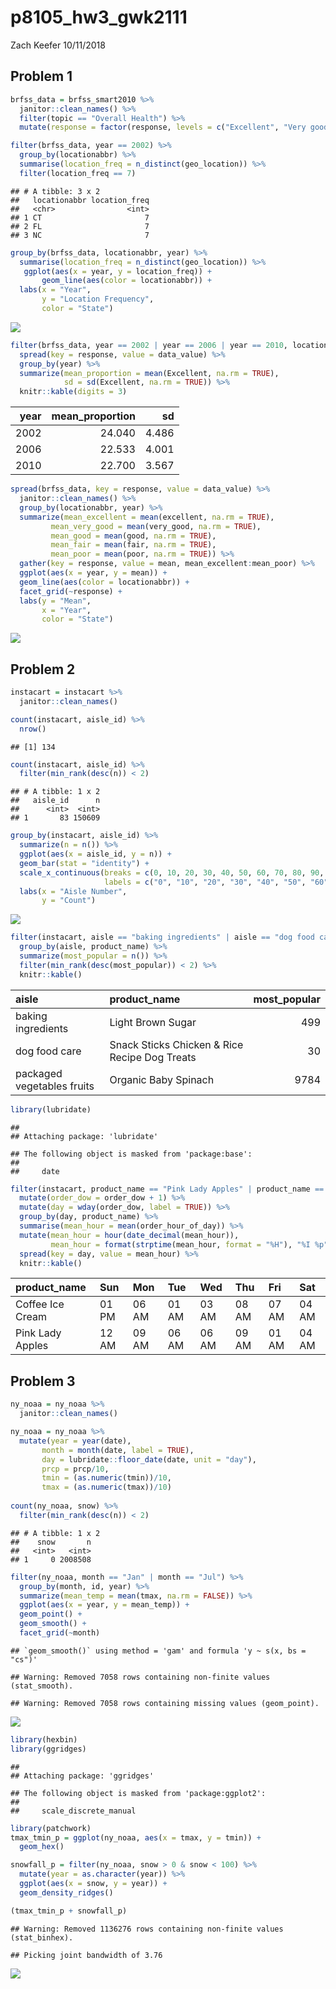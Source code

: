 p8105\_hw3\_gwk2111
================
Zach Keefer
10/11/2018

Problem 1
---------

``` r
brfss_data = brfss_smart2010 %>% 
  janitor::clean_names() %>%
  filter(topic == "Overall Health") %>% 
  mutate(response = factor(response, levels = c("Excellent", "Very good", "Good", "Fair", "Poor"), ordered = TRUE)) 
```

``` r
filter(brfss_data, year == 2002) %>% 
  group_by(locationabbr) %>% 
  summarise(location_freq = n_distinct(geo_location)) %>% 
  filter(location_freq == 7)
```

    ## # A tibble: 3 x 2
    ##   locationabbr location_freq
    ##   <chr>                <int>
    ## 1 CT                       7
    ## 2 FL                       7
    ## 3 NC                       7

``` r
group_by(brfss_data, locationabbr, year) %>% 
  summarise(location_freq = n_distinct(geo_location)) %>%  
   ggplot(aes(x = year, y = location_freq)) +
       geom_line(aes(color = locationabbr)) +
  labs(x = "Year",
       y = "Location Frequency",
       color = "State")
```

![](p8105_hw3_gwk2111_files/figure-markdown_github/unnamed-chunk-3-1.png)

``` r
filter(brfss_data, year == 2002 | year == 2006 | year == 2010, locationabbr == "NY") %>% 
  spread(key = response, value = data_value) %>% 
  group_by(year) %>% 
  summarize(mean_proportion = mean(Excellent, na.rm = TRUE),
            sd = sd(Excellent, na.rm = TRUE)) %>% 
  knitr::kable(digits = 3)
```

|  year|  mean\_proportion|     sd|
|-----:|-----------------:|------:|
|  2002|            24.040|  4.486|
|  2006|            22.533|  4.001|
|  2010|            22.700|  3.567|

``` r
spread(brfss_data, key = response, value = data_value) %>% 
  janitor::clean_names() %>% 
  group_by(locationabbr, year) %>% 
  summarize(mean_excellent = mean(excellent, na.rm = TRUE),
         mean_very_good = mean(very_good, na.rm = TRUE),
         mean_good = mean(good, na.rm = TRUE),
         mean_fair = mean(fair, na.rm = TRUE),
         mean_poor = mean(poor, na.rm = TRUE)) %>%
  gather(key = response, value = mean, mean_excellent:mean_poor) %>% 
  ggplot(aes(x = year, y = mean)) +
  geom_line(aes(color = locationabbr)) +
  facet_grid(~response) +
  labs(y = "Mean",
       x = "Year",
       color = "State")
```

![](p8105_hw3_gwk2111_files/figure-markdown_github/unnamed-chunk-5-1.png)

Problem 2
---------

``` r
instacart = instacart %>% 
  janitor::clean_names()
```

``` r
count(instacart, aisle_id) %>% 
  nrow()
```

    ## [1] 134

``` r
count(instacart, aisle_id) %>% 
  filter(min_rank(desc(n)) < 2)
```

    ## # A tibble: 1 x 2
    ##   aisle_id      n
    ##      <int>  <int>
    ## 1       83 150609

``` r
group_by(instacart, aisle_id) %>% 
  summarize(n = n()) %>% 
  ggplot(aes(x = aisle_id, y = n)) +
  geom_bar(stat = "identity") +
  scale_x_continuous(breaks = c(0, 10, 20, 30, 40, 50, 60, 70, 80, 90, 100, 110, 120, 127, 134),
                     labels = c("0", "10", "20", "30", "40", "50", "60", "70", "80", "90", "100", "110", "120", "127", "134")) +
  labs(x = "Aisle Number",
       y = "Count")
```

![](p8105_hw3_gwk2111_files/figure-markdown_github/unnamed-chunk-8-1.png)

``` r
filter(instacart, aisle == "baking ingredients" | aisle == "dog food care" | aisle == "packaged vegetables fruits") %>% 
  group_by(aisle, product_name) %>% 
  summarize(most_popular = n()) %>%
  filter(min_rank(desc(most_popular)) < 2) %>% 
  knitr::kable()
```

| aisle                      | product\_name                                 |  most\_popular|
|:---------------------------|:----------------------------------------------|--------------:|
| baking ingredients         | Light Brown Sugar                             |            499|
| dog food care              | Snack Sticks Chicken & Rice Recipe Dog Treats |             30|
| packaged vegetables fruits | Organic Baby Spinach                          |           9784|

``` r
library(lubridate)
```

    ## 
    ## Attaching package: 'lubridate'

    ## The following object is masked from 'package:base':
    ## 
    ##     date

``` r
filter(instacart, product_name == "Pink Lady Apples" | product_name == "Coffee Ice Cream") %>% 
  mutate(order_dow = order_dow + 1) %>% 
  mutate(day = wday(order_dow, label = TRUE)) %>% 
  group_by(day, product_name) %>%
  summarise(mean_hour = mean(order_hour_of_day)) %>% 
  mutate(mean_hour = hour(date_decimal(mean_hour)),
         mean_hour = format(strptime(mean_hour, format = "%H"), "%I %p")) %>% 
  spread(key = day, value = mean_hour) %>% 
  knitr::kable()
```

| product\_name    | Sun   | Mon   | Tue   | Wed   | Thu   | Fri   | Sat   |
|:-----------------|:------|:------|:------|:------|:------|:------|:------|
| Coffee Ice Cream | 01 PM | 06 AM | 01 AM | 03 AM | 08 AM | 07 AM | 04 AM |
| Pink Lady Apples | 12 AM | 09 AM | 06 AM | 06 AM | 09 AM | 01 AM | 04 AM |

Problem 3
---------

``` r
ny_noaa = ny_noaa %>% 
  janitor::clean_names()
```

``` r
ny_noaa = ny_noaa %>% 
  mutate(year = year(date),
       month = month(date, label = TRUE),
       day = lubridate::floor_date(date, unit = "day"),
       prcp = prcp/10,
       tmin = (as.numeric(tmin))/10,
       tmax = (as.numeric(tmax))/10) 
 
count(ny_noaa, snow) %>%
  filter(min_rank(desc(n)) < 2) 
```

    ## # A tibble: 1 x 2
    ##    snow       n
    ##   <int>   <int>
    ## 1     0 2008508

``` r
filter(ny_noaa, month == "Jan" | month == "Jul") %>% 
  group_by(month, id, year) %>% 
  summarize(mean_temp = mean(tmax, na.rm = FALSE)) %>% 
  ggplot(aes(x = year, y = mean_temp)) +
  geom_point() +
  geom_smooth() +
  facet_grid(~month)
```

    ## `geom_smooth()` using method = 'gam' and formula 'y ~ s(x, bs = "cs")'

    ## Warning: Removed 7058 rows containing non-finite values (stat_smooth).

    ## Warning: Removed 7058 rows containing missing values (geom_point).

![](p8105_hw3_gwk2111_files/figure-markdown_github/unnamed-chunk-13-1.png)

``` r
library(hexbin)
library(ggridges)
```

    ## 
    ## Attaching package: 'ggridges'

    ## The following object is masked from 'package:ggplot2':
    ## 
    ##     scale_discrete_manual

``` r
library(patchwork)
tmax_tmin_p = ggplot(ny_noaa, aes(x = tmax, y = tmin)) +
  geom_hex() 

snowfall_p = filter(ny_noaa, snow > 0 & snow < 100) %>%
  mutate(year = as.character(year)) %>% 
  ggplot(aes(x = snow, y = year)) + 
  geom_density_ridges() 

(tmax_tmin_p + snowfall_p)
```

    ## Warning: Removed 1136276 rows containing non-finite values (stat_binhex).

    ## Picking joint bandwidth of 3.76

![](p8105_hw3_gwk2111_files/figure-markdown_github/unnamed-chunk-14-1.png)
